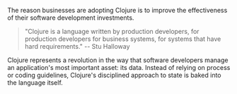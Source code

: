 The reason businesses are adopting Clojure is to improve the effectiveness of their software development investments.

> "Clojure is a language written by production developers, for production developers for business systems, for systems that have hard requirements." -- Stu Halloway

Clojure represents a revolution in the way that software developers manage an application's most important asset: its data. Instead of relying on process or coding guidelines, Clojure's disciplined approach to state is baked into the language itself.
